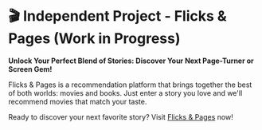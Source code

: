 # 🎬 Independent Project - Flicks & Pages (Work in Progress)
**Unlock Your Perfect Blend of Stories: Discover Your Next Page-Turner or Screen Gem!**

Flicks & Pages is a recommendation platform that brings together the best of both worlds: movies and books. Just enter a story you love and we'll recommend movies that match your taste. 


Ready to discover your next favorite story? Visit [Flicks & Pages](https://lanaramadan.github.io/flicks-and-pages/) now!
